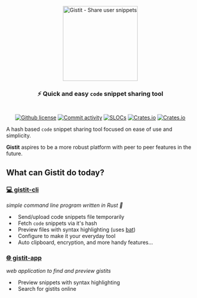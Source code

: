 <p align="center">
  <img
    width="200"
    src="https://user-images.githubusercontent.com/46208058/145101071-d186a89d-0193-4deb-acfb-ecc93e172943.png"
    alt="Gistit - Share user snippets"
  />
</p>
<h3 align="center">⚡️ Quick and easy <code>code</code> snippet sharing tool</h3>
<h1></h1>
<p align="center">
  <a href="https://github.com/fabricio7p/gistit/blob/master/LICENSE"
    ><img
      src="https://img.shields.io/github/license/fabricio7p/gistit?color=blue&style=flat-square"
      alt="Github license"
  /></a>
  <a href="https://github.com/fabricio7p/gistit/commits/master"
    ><img
      src="https://img.shields.io/github/commit-activity/m/fabricio7p/gistit?style=flat-square"
      alt="Commit activity"
  /></a>
  <a href="#"
    ><img
      src="https://img.shields.io/tokei/lines/github/fabricio7p/gistit?style=flat-square"
      alt="SLOCs"
  /></a>
  <a href="#"
    ><img
      src="https://img.shields.io/crates/d/gistit?style=flat-square"
      alt="Crates.io"
  /></a>
    <a href="#"
    ><img
      src="https://img.shields.io/crates/v/gistit?style=flat-square"
      alt="Crates.io"
  /></a>
</p>

A hash based `code` snippet sharing tool focused on ease of use and simplicity.

**Gistit** aspires to be a more robust platform with peer to peer features in the future.

## What can Gistit do today?

 <h3><a href="https://github.com/fabricio7p/gistit/tree/master/cli">💻 gistit-cli</a></h3>

_simple command line program written in Rust 🦀_

<ul>
  <li>&nbsp;&nbsp;Send/upload code snippets file temporarily</li>
  <li>&nbsp;&nbsp;Fetch <code>code</code> snippets via it's hash</li>
  <li>&nbsp;&nbsp;Preview files with syntax highlighting (uses <a href="https://www.google.com/url?sa=t&rct=j&q=&esrc=s&source=web&cd=&cad=rja&uact=8&ved=2ahUKEwjH85K20NL0AhU-   pZUCHeDZBt0QFnoECBQQAQ&url=https%3A%2F%2Fgithub.com%2Fsharkdp%2Fbat&usg=AOvVaw3bT_Seb24g1Vx-7cOb086M">bat</a>)</li>
  <li>&nbsp;&nbsp;Configure to make it your everyday tool</li>
  <li>&nbsp;&nbsp;Auto clipboard, encryption, and more handy features...</li>
</ul>

<h3><a href="https://github.com/fabricio7p/gistit/tree/master/app">🌐 gistit-app</a></h3>

_web application to find and preview gistits_

<ul>
  <li>&nbsp;&nbsp;Preview snippets with syntax highlighting</li>
  <li>&nbsp;&nbsp;Search for gistits online</li>
</ul>
